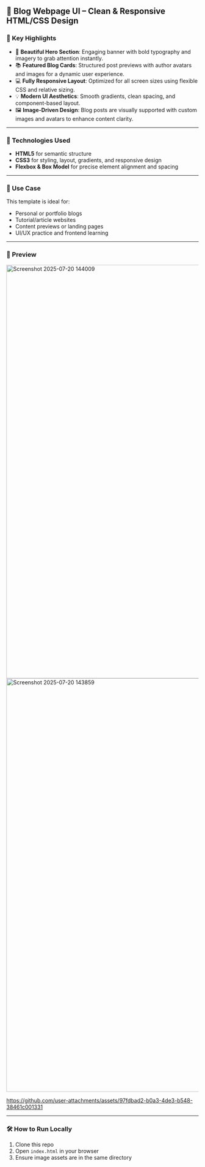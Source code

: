 

## 📝 Blog Webpage UI – Clean & Responsive HTML/CSS Design

### 🌟 Key Highlights

* 🎨 **Beautiful Hero Section**: Engaging banner with bold typography and imagery to grab attention instantly.
* 📚 **Featured Blog Cards**: Structured post previews with author avatars and images for a dynamic user experience.
* 💻 **Fully Responsive Layout**: Optimized for all screen sizes using flexible CSS and relative sizing.
* 💡 **Modern UI Aesthetics**: Smooth gradients, clean spacing, and component-based layout.
* 🖼️ **Image-Driven Design**: Blog posts are visually supported with custom images and avatars to enhance content clarity.

---

### 🚀 Technologies Used

* **HTML5** for semantic structure
* **CSS3** for styling, layout, gradients, and responsive design
* **Flexbox & Box Model** for precise element alignment and spacing

---

### 🎯 Use Case

This template is ideal for:

* Personal or portfolio blogs
* Tutorial/article websites
* Content previews or landing pages
* UI/UX practice and frontend learning

---

### 📸 Preview

<img width="1920" height="1080" alt="Screenshot 2025-07-20 144009" src="https://github.com/user-attachments/assets/2eca49f1-3e4d-486f-87eb-a0eb290acf3c" />

<img width="1920" height="1080" alt="Screenshot 2025-07-20 143859" src="https://github.com/user-attachments/assets/fddfee86-3410-46dc-b83b-555fd9b58a54" />



https://github.com/user-attachments/assets/97fdbad2-b0a3-4de3-b548-38461c001331


---

### 🛠️ How to Run Locally

1. Clone this repo
2. Open `index.html` in your browser
3. Ensure image assets are in the same directory


